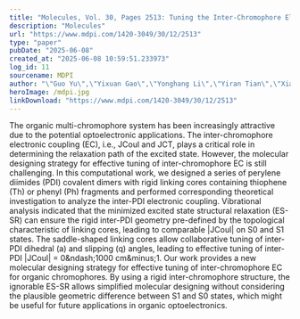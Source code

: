 ```yaml
---
title: "Molecules, Vol. 30, Pages 2513: Tuning the Inter-Chromophore Electronic Coupling in Perylene Diimide Dimers with Rigid Covalent Linkers"
description: "Molecules"
url: "https://www.mdpi.com/1420-3049/30/12/2513"
type: "paper"
pubDate: "2025-06-08"
created_at: "2025-06-08 10:59:51.233973"
log_id: 11
sourcename: MDPI
author: "\"Guo Yu\",\"Yixuan Gao\",\"Yonghang Li\",\"Yiran Tian\",\"Xiaoyu Zhang\",\"Yandong Han\",\"Jinsheng Song\",\"Wensheng Yang\",\"Xiaonan Ma\""
heroImage: /mdpi.jpg
linkDownload: "https://www.mdpi.com/1420-3049/30/12/2513"
---
```


The organic multi-chromophore system has been increasingly attractive due to the potential optoelectronic applications. The inter-chromophore electronic coupling (EC), i.e., JCoul and JCT, plays a critical role in determining the relaxation path of the excited state. However, the molecular designing strategy for effective tuning of inter-chromophore EC is still challenging. In this computational work, we designed a series of perylene diimides (PDI) covalent dimers with rigid linking cores containing thiophene (Th) or phenyl (Ph) fragments and performed corresponding theoretical investigation to analyze the inter-PDI electronic coupling. Vibrational analysis indicated that the minimized excited state structural relaxation (ES-SR) can ensure the rigid inter-PDI geometry pre-defined by the topological characteristic of linking cores, leading to comparable |JCoul| on S0 and S1 states. The saddle-shaped linking cores allow collaborative tuning of inter-PDI dihedral (a) and slipping (q) angles, leading to effective tuning of inter-PDI |JCoul| = 0&amp;ndash;1000 cm&amp;minus;1. Our work provides a new molecular designing strategy for effective tuning of inter-chromophore EC for organic chromophores. By using a rigid inter-chromophore structure, the ignorable ES-SR allows simplified molecular designing without considering the plausible geometric difference between S1 and S0 states, which might be useful for future applications in organic optoelectronics.
